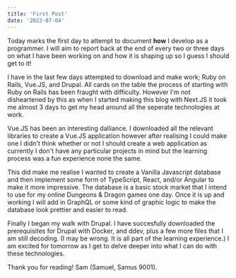 ```yaml
---
title: 'First Post'
date: '2022-07-04'
---
```


Today marks the first day to attempt to document **how** I develop as a programmer. I will aim to report back at the end of every two or three days on what I have been working on and how it is shaping up so I guess I should get to it! 

I have in the last few days attempted to download and make work; Ruby on Rails, Vue.JS, and Drupal. All cards on the table the process of starting with Ruby on Rails has been fraught with difficulty. However I'm not disheartened by this as when I started making this blog with Next.JS it took me almost 3 days to get my head around all the seperate technologies at work. 

Vue.JS has been an interesting dalliance. I downloaded all the relevant libraries to create a Vue.JS application however after realising I could make one I didn't think whether or not I should create a web application as currently I don't have any particular projects in mind but the learning process was a fun experience none the same.

This did make me realise I wanted to create a Vanilla Javascript database and then implement some form of TypeScript, React, and/or Angular to make it more impressive. The database is a basic stock market that I intend to use for my online Dungeons & Dragon games one day. Once it is up and working I will add in GraphQL or some kind of graphic logic to make the database look prettier and easier to read. 

Finally I began my walk with Drupal. I have succesfully downloaded the prerequisites for Drupal with Docker, and ddev, plus a few more files that I am still decoding. (I may be wrong. It is all part of the learning experience.) I am excited for tomorrow as I get to delve deeper into what I can do with these technologies. 

Thank you for reading! Sam (Samuel, Samus 9001).
